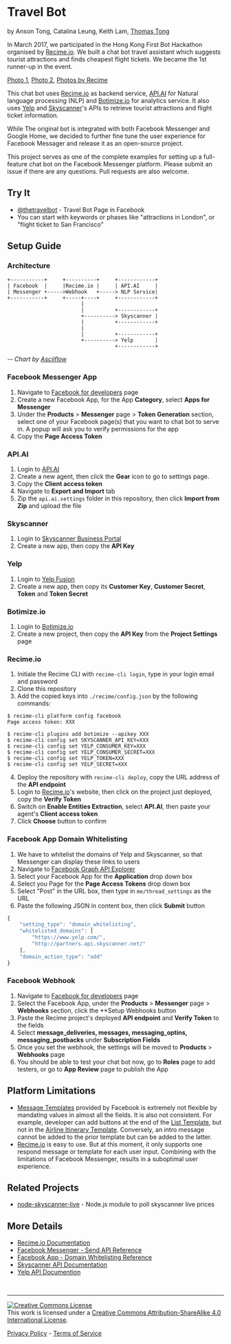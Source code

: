 Travel Bot
==========
by Anson Tong, Catalina Leung, Keith Lam, [Thomas Tong](http://thomastong.me/)

In March 2017, we participated in the Hong Kong First Bot Hackathon organised by [Recime.io](https://recime.io/). We built a chat bot travel assistant which suggests tourist attractions and finds cheapest flight tickets. We became the 1st runner-up in the event.

[Photo 1](https://twitter.com/thomasmktong/status/838347846663426049), [Photo 2](https://twitter.com/thomasmktong/status/838395615134400512), [Photos by Recime](https://twitter.com/GetRecime/status/838463271128596483)

This chat bot uses [Recime.io](https://recime.io/) as backend service, [API.AI](https://api.ai/) for Natural language processing (NLP) and [Botimize.io](http://www.botimize.io/) for analytics service. It also uses [Yelp](http://yelp.com/) and [Skyscanner](skyscanner.com)'s APIs to retrieve tourist attractions and flight ticket information.

While The original bot is integrated with both Facebook Messenger and Google Home, we decided to further fine tune the user experience for Facebook Messager and release it as an open-source project.

This project serves as one of the complete examples for setting up a full-feature chat bot on the Facebook Messenger platform. Please submit an issue if there are any questions. Pull requests are also welcome.

## Try It

- [@thetravelbot](https://www.facebook.com/thetravelbot/) - Travel Bot Page in Facebook
- You can start with keywords or phases like "attractions in London", or "flight ticket to San Francisco"

## Setup Guide

### Architecture

```
+-----------+     +----------+     +------------+
| Facebook  |     |Recime.io |     | API.AI     |
| Messenger +----->Webhook   +-----> NLP Service|
+-----------+     +-----+----+     +------------+
                        |
                        |          +------------+
                        +----------> Skyscanner |
                        |          +------------+
                        |
                        |          +------------+
                        +----------> Yelp       |
                                   +------------+
```
*-- Chart by [Asciiflow](http://asciiflow.com/)*

### Facebook Messenger App

1. Navigate to [Facebook for developers](https://developers.facebook.com/) page
2. Create a new Facebook App, for the App **Category**, select **Apps for Messenger**
3. Under the **Products** > **Messenger** page > **Token Generation** section, select one of your Facebook page(s) that you want to chat bot to serve in. A popup will ask you to verify permissions for the app
4. Copy the **Page Access Token**

### API.AI

1. Login to [API.AI](https://api.ai/)
2. Create a new agent, then click the **Gear** icon to go to settings page.
3. Copy the **Client access token**
4. Navigate to **Export and Import** tab 
5. Zip the `api.ai.settings` folder in this repository, then click **Import from Zip** and upload the file

### Skyscanner

1. Login to [Skyscanner Business Portal](http://en.business.skyscanner.net/)
2. Create a new app, then copy the **API Key**

### Yelp

1. Login to [Yelp Fusion](https://en.yelp.com.hk/developers)
2. Create a new app, then copy its **Customer Key**, **Customer Secret**, **Token** and **Token Secret**

### Botimize.io

1. Login to [Botimize.io](http://www.botimize.io/)
2. Create a new project, then copy the **API Key** from the **Project Settings** page

### Recime.io

1. Initiale the Recime CLI with `recime-cli login`, type in your login email and password
2. Clone this repository
3. Add the copied keys into `./recime/config.json` by the following commands:

```
$ recime-cli platform config facebook
Page access token: XXX

$ recime-cli plugins add botimize --apikey XXX
$ recime-cli config set SKYSCANNER_API_KEY=XXX
$ recime-cli config set YELP_CONSUMER_KEY=XXX
$ recime-cli config set YELP_CONSUMER_SECRET=XXX
$ recime-cli config set YELP_TOKEN=XXX
$ recime-cli config set YELP_SECRET=XXX
```

4. Deploy the repository with `recime-cli deploy`, copy the URL address of the **API endpoint**
5. Login to [Recime.io](https://recime.io/)'s website, then click on the project just deployed, copy the **Verify Token**
6. Switch on **Enable Entities Extraction**, select **API.AI**, then paste your agent's **Client access token**
7. Click **Choose** button to confirm

### Facebook App Domain Whitelisting

1. We have to whitelist the domains of Yelp and Skyscanner, so that Messenger can display these links to users
2. Navigate to [Facebook Graph API Explorer](https://developers.facebook.com/tools/explorer/)
3. Select your Facebook App for the **Application** drop down box
4. Select you Page for the **Page Access Tokens** drop down box
5. Select "Post" in the URL box, then type in `me/thread_settings` as the URL
6. Paste the following JSON in content box, then click **Submit** button

```javascript
{
    "setting_type": "domain_whitelisting",
    "whitelisted_domains": [
        "https://www.yelp.com/",
        "http://partners.api.skyscanner.net/"
    ],
    "domain_action_type": "add"
}
```

### Facebook Webhook

1. Navigate to [Facebook for developers](https://developers.facebook.com/) page
2. Select the Facebook App, under the **Products** > **Messenger** page > **Webhooks** section, click the **Setup Webhooks button
3. Paste the Recime project's deployed **API endpoint** and **Verify Token** to the fields
4. Select **message_deliveries, messages, messaging_optins, messaging_postbacks** under **Subscription Fields**
5. Once you set the webhook, the settings will be moved to **Products** > **Webhooks** page
6. You should be able to test your chat bot now, go to **Roles** page to add testers, or go to **App Review** page to publish the App

## Platform Limitations

- [Message Templates](https://developers.facebook.com/docs/messenger-platform/send-api-reference/templates) provided by Facebook is extremely not flexible by mandating values in almost all the fields. It is also not consistent. For example, developer can add buttons at the end of the [List Template](https://developers.facebook.com/docs/messenger-platform/send-api-reference/list-template), but not in the [Airline Itinerary Template](https://developers.facebook.com/docs/messenger-platform/send-api-reference/airline-itinerary-template). Conversely, an intro message cannot be added to the prior template but can be added to the latter.
- [Recime.io](https://recime.io/) is easy to use. But at this moment, it only supports one respond message or template for each user input. Combining with the limitations of Facebook Messenger, results in a suboptimal user experience.

## Related Projects

- [node-skyscanner-live](https://github.com/thomasmktong/node-skyscanner-live) - Node.js module to poll skyscanner live prices

## More Details

- [Recime.io Documentation](https://docs.recime.io/)
- [Facebook Messenger - Send API Reference](https://developers.facebook.com/docs/messenger-platform/send-api-reference)
- [Facebook App - Domain Whitelisting Reference](https://developers.facebook.com/docs/messenger-platform/thread-settings/domain-whitelisting)
- [Skyscanner API Documentation](https://skyscanner.github.io/slate/)
- [Yelp API Documention](https://www.yelp.com/developers/documentation/)

<br />
<hr />
<a rel="license" href="http://creativecommons.org/licenses/by-sa/4.0/"><img alt="Creative Commons License" style="border-width:0" src="https://i.creativecommons.org/l/by-sa/4.0/88x31.png" /></a><br />This work is licensed under a <a rel="license" href="http://creativecommons.org/licenses/by-sa/4.0/">Creative Commons Attribution-ShareAlike 4.0 International License</a>.

[Privacy Policy](https://github.com/thomasmktong/travel-bot/blob/master/PRIVACY_POLICY.md) - [Terms of Service](https://github.com/thomasmktong/travel-bot/blob/master/TERMS_OF_SERVICES.md)